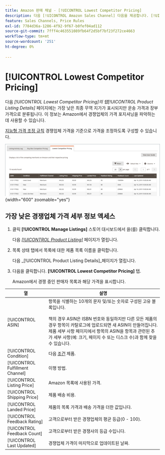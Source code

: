 ```yaml
---
title: Amazon 판매 채널 - [!UICONTROL Lowest Competitor Pricing]
description: 다음 [!UICONTROL Amazon Sales Channel] 다음을 제공합니다. [!UICONTROL Lowest Competitor Pricing] Amazon에서 경쟁업체의 가격 포지셔닝 방법을 이해하는 데 도움이 되는 탭입니다.
feature: Sales Channels, Price Rules
exl-id: 7784d36a-1286-4f92-9f67-b0fef04ad112
source-git-commit: 7fff4c463551089fb64f2d5bf7bf23f272ce4663
workflow-type: tm+mt
source-wordcount: '251'
ht-degree: 0%

---
```


# [!UICONTROL Lowest Competitor Pricing]

다음 _[!UICONTROL Lowest Competitor Pricing]_의 탭_[!UICONTROL Product Listing Details]_ 페이지에는 가장 낮은 최종 무역 지가가 표시되지만 운송 가격과 장부 가격으로 분류됩니다. 이 정보는 Amazon에서 경쟁업체의 가격 포지셔닝을 파악하는 데 사용할 수 있습니다.

[지능형 가격 조정 규칙](./intelligent-repricing-rules.md) 경쟁업체 가격을 기준으로 가격을 조정하도록 구성할 수 있습니다.

![경쟁사 최저 가격](assets/amazon-listing-details-lowest-comp.png){width="600" zoomable="yes"}

## 가장 낮은 경쟁업체 가격 세부 정보 액세스

1. 클릭 **[!UICONTROL Manage Listings]** 스토어 대시보드에서 을(를) 클릭합니다.

   다음 [_[!UICONTROL Product Listing]_](./managing-product-listings.md) 페이지가 열립니다.

1. 목록 상태 탭에서 목록에 대한 제품 목록 이름을 클릭합니다.

   다음 _[!UICONTROL Product Listing Details]_페이지가 열립니다.

1. 다음을 클릭합니다. **[!UICONTROL Lowest Competitor Pricing]** 탭.

   Amazon에서 경쟁 중인 판매자 목록과 해당 가격을 표시합니다.

| 열 | 설명 |
|----------------------------------|----------------------------------------------------------------------------------------------------------------------------------------------------------------------------------------------------------------------------------------------------------------------------------------------------------------------------------------------------------------------------------------|
| [!UICONTROL ASIN] | 항목을 식별하는 10개의 문자 및/또는 숫자로 구성된 고유 블록입니다.<br><br>책의 경우 ASIN은 ISBN 번호와 동일하지만 다른 모든 제품의 경우 항목이 카탈로그에 업로드되면 새 ASIN이 만들어집니다. 제품 세부 사항 페이지에서 항목의 ASIN을 항목과 관련된 추가 세부 사항(예: 크기, 페이지 수 또는 디스크 수)과 함께 찾을 수 있습니다. |
| [!UICONTROL Condition] | 다음 [조건](./product-listing-condition.md) 제품. |
| [!UICONTROL Fulfillment Channel] | 이행 방법. |
| [!UICONTROL Listing Price] | Amazon 목록에 사용된 가격. |
| [!UICONTROL Shipping Price] | 제품 배송 비용. |
| [!UICONTROL Landed Price] | 제품의 목록 가격과 배송 가격을 더한 값입니다. |
| [!UICONTROL Feedback Rating] | 고객으로부터 받은 경쟁업체의 평균 등급(0 - 100). |
| [!UICONTROL Feedback Count] | 고객으로부터 받은 경쟁사의 등급 수입니다. |
| [!UICONTROL Last Updated] | 경쟁업체 가격이 마지막으로 업데이트된 날짜. |
